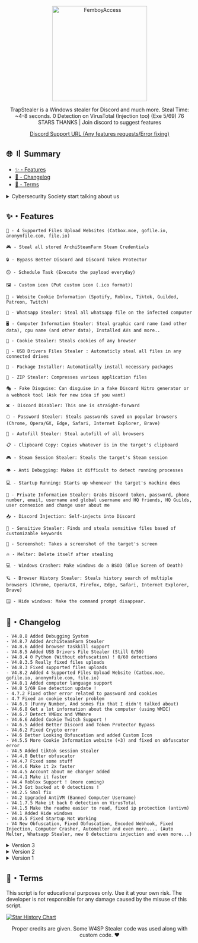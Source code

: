 <p align="center">
  <a href="https://github.com/TheCuteOwl/TrapStealer"><img src="https://media.discordapp.net/attachments/846529693884874772/1154814707039998002/trapstealer.png" alt="FemboyAccess" width="256" /></a> 
</p>

<p align="center">
  TrapStealer is a Windows stealer for Discord and much more. Steal Time: ~4-8 seconds. 0 Detection on VirusTotal (Injection too) (Exe 5/69) 76 STARS THANKS | Join discord to suggest features 
</p>

<p align="center">
  <a href="https://discord.gg/SKGjXfmFga" target="_blank">Discord Support URL (Any features requests/Error fixing)</a> 
</p>
  
## 🌐 〢 Summary   
  
- [✨・Features](#features) 
- [📝・Changelog](#changelog)     
- [💼・Terms](#terms)     
      
<details>     
  <summary>Cybersecurity Society start talking about us</summary>     
  
  - [Cyble](https://cyble.com/blog/new-open-source-trap-stealer-pilfers-data-in-just-6-seconds/)
  - [Cyclonis](https://www.cyclonis.com/remove-trap-stealer-malware/)   
  - [Ciberprisma](https://ciberprisma.org/2023/11/12/trap-stealer-nuevo-infostealer-distribuido-abiertamente-en-github/)   
  - [Pcrisk](https://www.pcrisk.com/removal-guides/28239-trapstealer-malware)  
  - [Enigmasoftware](https://www.enigmasoftware.com/trapstealermalware-removal/)
  - [Gob](https://cdn.www.gob.pe/uploads/document/file/5382656/4816779-alerta-integrada-de-seguridad-digital-n-265-2023-cnsd.pdf)
  - [I-secure](https://www.i-secure.co.th/2023/11/%E0%B9%82%E0%B8%AD%E0%B9%80%E0%B8%9E%E0%B8%99%E0%B8%8B%E0%B8%AD%E0%B8%A3%E0%B9%8C%E0%B8%AA%E0%B8%95%E0%B8%B1%E0%B8%A7%E0%B9%83%E0%B8%AB%E0%B8%A1%E0%B9%88-trap-stealer-%E0%B8%AA%E0%B8%B2%E0%B8%A1/)
  - [Alienvault](https://otx.alienvault.com/pulse/655ca9a5f73b97511566171a)
  - [Gridinsoft](https://gridinsoft.com/blogs/trojanwin32-wacatac/) 
  - [Falconfeeds](https://twitter.com/FalconFeedsio/status/1744967673950462153)
</details>
 
## <a id="features"></a>✨・Features
```
📁 - 4 Supported Files Upload Websites (Catbox.moe, gofile.io, anonymfile.com, file.io)

🎮 - Steal all stored ArchiSteamFarm Steam Credentials

🔒 - Bypass Better Discord and Discord Token Protector

⏲️ - Schedule Task (Execute the payload everyday)

🖼️ - Custom icon (Put custom icon (.ico format)) 

🤖 - Website Cookie Information (Spotify, Roblox, Tiktok, Guilded, Patreon, Twitch)
 
🤔 - Whatsapp Stealer: Steal all whatsapp file on the infected computer

🖥️ - Computer Information Stealer: Steal graphic card name (and other data), cpu name (and other data), Installed AVs and more.. 

🍪 - Cookie Stealer: Steals cookies of any browser

💾 - USB Drivers Files Stealer : Automaticly steal all files in any connected drives

🤖 - Package Installer: Automatically install necessary packages

📁 - ZIP Stealer: Compresses various application files

🎭 - Fake Disguise: Can disguise in a fake Discord Nitro generator or a webhook tool (Ask for new idea if you want)

❌ - Discord Disabler: This one is straight-forward

🌕 - Password Stealer: Steals passwords saved on popular browsers (Chrome, Opera/GX, Edge, Safari, Internet Explorer, Brave)

📝 - Autofill Stealer: Steal autofill of all browsers

📋 - Clipboard Copy: Copies whatever is in the target's clipboard

🎮 - Steam Session Stealer: Steals the target's Steam session

👁️ - Anti Debugging: Makes it difficult to detect running processes

💻 - Startup Running: Starts up whenever the target's machine does

👥 - Private Information Stealer: Grabs Discord token, password, phone number, email, username and global username and HQ friends, HQ Guilds, user connexion and change user about me

📥 - Discord Injection: Self-injects into Discord

📂 - Sensitive Stealer: Finds and steals sensitive files based of customizable keywords

📸 - Screenshot: Takes a screenshot of the target's screen

🔥 - Melter: Delete itself after stealing

💻 - Windows Crasher: Make windows do a BSOD (Blue Screen of Death)

🪐 - Browser History Stealer: Steals history search of multiple browsers (Chrome, Opera/GX, Firefox, Edge, Safari, Internet Explorer, Brave)

🪟 - Hide windows: Make the command prompt disappear.
```

## <a id="Changelog"></a>📝・Changelog
```
- V4.8.8 Added Debugging System
- V4.8.7 Added ArchiSteamFarm Stealer
- V4.8.6 Added browser taskkill support 
- V4.8.5 Added USB Drivers File Stealer (Still 0/59)
- V4.8.4 0 Python (Without obfuscation) ! 0/60 detections
- V4.8.3.5 Really fixed files uploads
- V4.8.3 Fixed supported files uploads
- V4.8.2 Added 4 Supported Files Upload Website (Catbox.moe, gofile.io, anonymfile.com, file.io)
- V4.8.1 Added computer language support
- V4.8 5/69 Exe detection update !
- 4.7.2 Fixed other error related to password and cookies
- 4.7 Fixed an cookie stealer problem
- V4.6.9 (Funny Number, And somes fix that I didn't talked about)
- V4.6.8 Get a lot information about the computer (using WMIC)
- V4.6.7 Detect VMBox and VMWare
- V4.6.6 Added Cookie Twitch Support !
- V4.6.5 Added Better Discord and Token Protector Bypass
- V4.6.2 Fixed Crypto error
- V4.6 Better Looking Obfuscation and added Custom Icon
- V4.5.5 More Cookie Information website (+3) and fixed on obfuscator error
- V4.5 Added tiktok session stealer
- V4.4.8 Better obfuscator
- V4.4.7 Fixed some stuff
- V4.4.6 Make it 2x faster
- V4.4.5 Account about me changer added
- V4.4.1 Make it faster
- V4.4 Roblox Support ! (more coming)
- V4.3 Got backed at 0 detections !
- V4.2.5 Smol fix
- V4.2 Upgraded AntiVM (Banned Computer Username)
- V4.1.7.5 Make it back 0 detection on VirusTotal
- V4.1.5 Make the readme easier to read, fixed ip protection (antivm)
- V4.1 Added Hide windows
- V4.0.5 Fixed Startup Not Working
- V4 New Obfuscation, Fixed Obfuscation, Encoded Webhook, Fixed Injection, Computer Crasher, Automelter and even more.... (Auto Melter, Whatsapp Stealer, new 0 detections injection and even more...)
```

<details>
  <summary>Version 3</summary>
  
```plaintext
- V3.9.6 Fixed injection that never worked actually now it is
- V3.9.5 Added obfuscation, changed the cookie format, fixed some bugs, SEARCHING NEW IDEAS FOR V4
- V3.9 Fixed some error, added autofill stealer and some other stuff
- V3.8.5 Added Guild stealer and some fixes
- V3.8.1 Removed and added some stuff
- V3.8 Antivirus stealer (get all installed AVs) Builder with exe and new obfuscator.py and added Brave to the history stealer
- V3.7.5 Added antivirus stealer 
- V3.7.3.1 Removed useless print
- V3.7.3 Fixed Screenshot
- V3.7 Make it steal in under 2 seconds
- V3.6.6 Fixed Cookie Stealer
- V3.6.5 Added a new obfuscator (Not "Skidded") Bad but well no deobfuscator yet ^^, i will make it stronger if needed
- V3.6 Fixed GPU, Fixed some bug removed useless import
- V3.5.6 Fixed history stealer (Added some except) and removed an useless import
- V3.5.5 Steal Global Username from discord and bio
- V3.5.1 Fixed GPU stealing 
- V3.5 Make it 0 detection back, fixed cookie counting and fixed injection and disabling discord adding it to threads
- V3.4 Added Browser History Stealer
- V3.3 Fixed obfuscator + builder
- V3.2.5 Removed unworking camera stealer
- V3.2 Fixed Password + Cookie stealer, fixed obfuscation
- V3.1 Fixed wrong input in Builder, and fixed stealer thread so it takes everything
- V3.0.1 Added some file stealer keyword and path
- V3 Go back at 0 detection and added cookies stealer
  ```

</details>


<details>
  <summary>Version 2</summary>

```plaintext
- V2.9 Remove most of the detected keyword by Polonium
- V2.8 Remove some detection by Polonium and fixed package installer
- V2.7 Added Zip Stealer
- V2.6 Added the builder + obfuscator to get FUD (You don't need it but you can use it)
- V2.5.6 Removed some detection by Polonium
- V2.5.5 Added Screenshot back because not buggy anymore 
- V2.5 Removed Screenshot because buggy, fixed file stealer
- v2.4 Even Faster and it will steal everything while Webhook or Fake Generator tools is running 
- v2.3 Make it 2x faster
- V2.2 Make it even more faster (0.5 too)
- V2.1 Make it a little bit faster (by 0.5s)
- V2 Just make it a little smaller

```

</details>

<details>
  <summary>Version 1</summary>
  
```plaintext
- V1.9.5 0 Virustotal Detection without any obfuscator (already in 1.9) update
- V1.9. Fixed password stealer
- V1.8. Now only 1 AV detects it on VirusTotal (Before it was 10)
- V1.7. Make Discord not work anymore
- V1.6. Added Camera Stealer + Make injection toggleable
- V1.5. Better file stealer.
- V1.4. Chrome Password and more Stealer.
- V1.3. Clipboard Stealer.
- V1.2. Added Anti Debug.
- V1.1. Fixed Startup glitch and made it a little bit better.
- V1. Added Startup, Grabs, Injection, Fake Error, Screenshot.
```

</details>

## <a id="terms"></a>💼・Terms
This script is for educational purposes only. Use it at your own risk. The developer is not responsible for any damage caused by the misuse of this script.

[![Star History Chart](https://api.star-history.com/svg?repos=TheCuteOwl/Trap-Stealer&type=Date)](https://star-history.com/#TheCuteOwl/Trap-Stealer&Date)
<p align="center">
  Proper credits are given. Some W4SP Stealer code was used along with custom code. ❤ </p>
